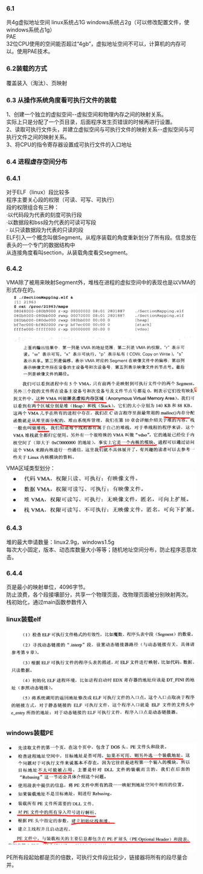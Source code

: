 ### 6.1
共4g虚拟地址空间  linux系统占1G windows系统占2g（可以修改配置文件，使windows系统占1g）<br/>
PAE<br/>
32位CPU使用的空间能否超过“4gb”，虚拟地址空间不可以，计算机的内存可以。使用PAE技术。
### 6.2装载的方式
覆盖装入（淘汰）、页映射<br/>
### 6.3 从操作系统角度看可执行文件的装载
1、创建一个独立的虚拟空间--虚拟空间和物理内存之间的映射关系。<br/>
实际上只是分配了一个页目录，后面程序发生页错误的时候再进行设置。<br/>
2、读取可执行文件头，并建立虚拟空间与可执行文件的映射关系--虚拟空间与可执行文件之间的映射关系。 <br/>
3、将CPU的指令寄存器设置成可执行文件的入口地址<br/>
### 6.4 进程虚存空间分布
### 6.4.1
对于ELF（linux）段比较多<br/>
程序主要关心段的权限（可读、可写、可执行）<br/>
段的权限组合有三种：<br/>
·以代码段为代表的刻度可执行段<br/>
·以数据段和bss段为代表的可读可写段<br/>
· 以只读数据段为代表的只读的段<br/>
ELF引入一个概念叫做Segment。从程序装载的角度重新划分了所有段。信息放在表头的一个专门的数据结构中<br/>
从连接角度看叫section，从装载角度看交segment。<br/>
### 6.4.2
VMA除了被用来映射Segment外，堆栈在进程的虚拟空间中的表现也是以VMA的形式存在的。
![图片](./匿名虚拟内存区域.png)
VMA区域类型划分：<br/>
![图片](./vma分类.png)

### 6.4.3
堆的最大申请数量：linux2.9g，windows1.5g<br/>
每次大小固定，版本、动态库数量大小等等；随机地址空间分布，防止程序恶意攻击。
### 6.4.4
页是最小的映射单位，4096字节。<br/>
防止浪费，各个段接壤部分，共享一个物理页面，改物理页面被分别映射两次。<br/>
栈初始化，通过main函数参数传入<br/>
### linux装载elf
![图片](./ELF装载步骤.png)
### windows装载PE
![图片](./windwos的PE装载过程.png)
PE所有段起始都是页的倍数，可执行文件段比较少，链接器将所有的段尽量合并。<br/>
